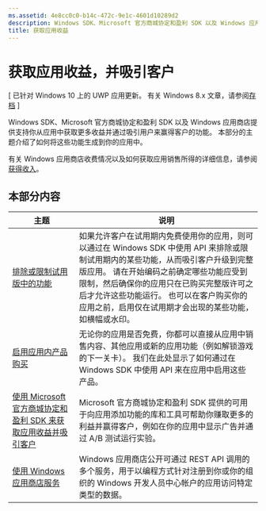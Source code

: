 ```yaml
---
ms.assetid: 4e8cc0c0-b14c-472c-9e1c-4601d10289d2
description: Windows SDK、Microsoft 官方商城协定和盈利 SDK 以及 Windows 应用商店提供许多功能，可使你从应用中获取更多收益并通过吸引用户来赢得客户。
title: 获取应用收益
---
```


# 获取应用收益，并吸引客户


\[ 已针对 Windows 10 上的 UWP 应用更新。 有关 Windows 8.x 文章，请参阅[存档](http://go.microsoft.com/fwlink/p/?linkid=619132) \]

Windows SDK、Microsoft 官方商城协定和盈利 SDK 以及 Windows 应用商店提供支持你从应用中获取更多收益并通过吸引用户来赢得客户的功能。 本部分的主题介绍了如何将这些功能生成到你的应用中。

有关 Windows 应用商店收费情况以及如何获取应用销售所得的详细信息，请参阅[获得收入](https://msdn.microsoft.com/library/windows/apps/mt148536)。

## 本部分内容


| 主题                                                                                                       | 说明                 |
|-------------------------------------------------------------------------------------------------------------|-----------------------------|
| [排除或限制试用版中的功能](exclude-or-limit-features-in-a-trial-version-of-your-app.md) | 如果允许客户在试用期内免费使用你的应用，则可以通过在 Windows SDK 中使用 API 来排除或限制试用期内的某些功能，从而吸引客户升级到完整版应用。 请在开始编码之前确定哪些功能应受到限制，然后确保你的应用只在已购买完整版许可之后才允许这些功能运行。 也可以在客户购买你的应用之前，启用仅在试用期才会出现的某些功能，如横幅或水印。 |
| [启用应用内产品购买](enable-in-app-product-purchases.md)                                       | 无论你的应用是否免费，你都可以直接从应用中销售内容、其他应用或新的应用功能（例如解锁游戏的下一关卡）。 我们在此处显示了如何通过在 Windows SDK 中使用 API 来在应用中启用这些产品。    |
| [使用 Microsoft 官方商城协定和盈利 SDK 来获取应用收益并吸引客户](monetize-your-app-with-the-microsoft-store-engagement-and-monetization-sdk.md)      | Microsoft 官方商城协定和盈利 SDK 提供的可用于向应用添加功能的库和工具可帮助你赚取更多的利益并赢得客户，例如在你的应用中显示广告并通过 A/B 测试运行实验。   |
| [使用 Windows 应用商店服务](using-windows-store-services.md)                                    | Windows 应用商店公开可通过 REST API 调用的多个服务，用于以编程方式针对注册到你或你的组织的 Windows 开发人员中心帐户的应用访问特定类型的数据。    |


<!--HONumber=Mar16_HO5-->


